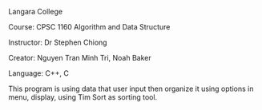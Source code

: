 Langara College

Course: CPSC 1160 Algorithm and Data Structure

Instructor: Dr Stephen Chiong

Creator: Nguyen Tran Minh Tri, Noah Baker

Language: C++, C

This program is using data that user input then organize it using options in menu, display, using Tim Sort as sorting tool.
